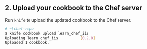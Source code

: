 ## 2. Upload your cookbook to the Chef server

Run `knife` to upload the updated cookbook to the Chef server.

```bash
# ~\chef-repo
$ knife cookbook upload learn_chef_iis
Uploading learn_chef_iis          [0.2.0]
Uploaded 1 cookbook.
```
